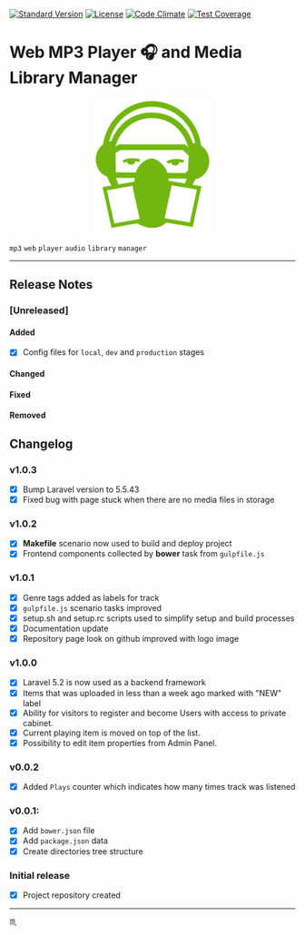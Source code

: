 [![Standard Version](https://img.shields.io/badge/release-standard%20version-brightgreen.svg?style=plastic)](https://github.com/conventional-changelog/standard-version)
[![License](https://img.shields.io/badge/license-MIT-green.svg?style=flat)](http://tbaltrushaitis.mit-license.org/)
[![Code Climate](https://codeclimate.com/github/tbaltrushaitis/mp3web/badges/gpa.svg)](https://codeclimate.com/github/tbaltrushaitis/mp3web)
[![Test Coverage](https://codeclimate.com/github/tbaltrushaitis/mp3web/badges/coverage.svg)](https://codeclimate.com/github/tbaltrushaitis/mp3web/coverage)

# Web MP3 Player :headphones: and Media Library Manager

<p align="center">
  <img src="src/resources/assets/img/logo/Favicon.png" alt="Web MP3 Player Logo">
</p>

`mp3` `web` `player` `audio` `library` `manager`

---

## Release Notes ##

### [Unreleased] ###

#### Added ####
- [x] Config files for `local`, `dev` and `production` stages
#### Changed ####
#### Fixed ####
#### Removed ####

## Changelog ##

### v1.0.3 ###
 - [x] Bump Laravel version to 5.5.43
 - [x] Fixed bug with page stuck when there are no media files in storage

### v1.0.2 ###
 - [x] **Makefile** scenario now used to build and deploy project
 - [x] Frontend components collected by **bower** task from `gulpfile.js`

### v1.0.1 ###
 - [x] Genre tags added as labels for track
 - [x] `gulpfile.js` scenario tasks improved
 - [x] setup.sh and setup.rc scripts used to simplify setup and build processes
 - [x] Documentation update
 - [x] Repository page look on github improved with logo image

### v1.0.0 ###
 - [x] Laravel 5.2 is now used as a backend framework
 - [x] Items that was uploaded in less than a week ago marked with "NEW" label
 - [x] Ability for visitors to register and become Users with access to private cabinet.
 - [x] Current playing item is moved on top of the list.
 - [x] Possibility to edit item properties from Admin Panel.

### v0.0.2 ###
 - [x] Added `Plays` counter which indicates how many times track was listened

### v0.0.1: ###
 - [x] Add `bower.json` file
 - [x] Add `package.json` data
 - [x] Create directories tree structure

### Initial release ###
 - [x] Project repository created

---

:scorpius:
